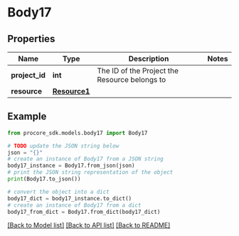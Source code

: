 # Body17


## Properties

Name | Type | Description | Notes
------------ | ------------- | ------------- | -------------
**project_id** | **int** | The ID of the Project the Resource belongs to | 
**resource** | [**Resource1**](Resource1.md) |  | 

## Example

```python
from procore_sdk.models.body17 import Body17

# TODO update the JSON string below
json = "{}"
# create an instance of Body17 from a JSON string
body17_instance = Body17.from_json(json)
# print the JSON string representation of the object
print(Body17.to_json())

# convert the object into a dict
body17_dict = body17_instance.to_dict()
# create an instance of Body17 from a dict
body17_from_dict = Body17.from_dict(body17_dict)
```
[[Back to Model list]](../README.md#documentation-for-models) [[Back to API list]](../README.md#documentation-for-api-endpoints) [[Back to README]](../README.md)


